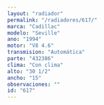 ```yaml
---
layout: "radiador"
permalink: "/radiadores/617/"
marca: "Cadillac"
modelo: "Seville"
ano: "1994"
motor: "V8 4.6"
transmision: "Automática"
parte: "432386"
clima: "Con clima"
alto: "30 1/2"
ancho: "15"
observaciones: ""
id: "617"
---
```


